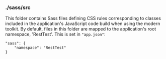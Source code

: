 ### ./sass/src

This folder contains Sass files defining CSS rules corresponding to classes
included in the application's JavaScript code build when using the modern toolkit.
By default, files in this folder are mapped to the application's root namespace, 'RestTest'.
This is set in `"app.json"`:

    "sass": {
        "namespace": "RestTest"
    }